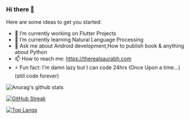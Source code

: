 ### Hi there 👋


Here are some ideas to get you started:

- 🔭 I’m currently working on Flutter Projects
- 🌱 I’m currently learning Natural Language Processing
- 💬 Ask me about Android development,How to publish book & anything about Python
- 📫 How to reach me: https://therealsaurabh.com 
- ⚡ Fun fact: I'm damn lazy but I can code 24hrs (Once Upon a time...) (still code forever)

![Anurag's github stats](https://github-readme-stats.vercel.app/api?username=saurabhthesuperhero&count_private=true&show_icons=true)

[![GitHub Streak](https://github-readme-streak-stats.herokuapp.com/?user=saurabhthesuperhero)](https://git.io/streak-stats)

[![Top Langs](https://github-readme-stats.vercel.app/api/top-langs/?username=saurabhthesuperhero&layout=compact)](https://github.com/anuraghazra/github-readme-stats)
